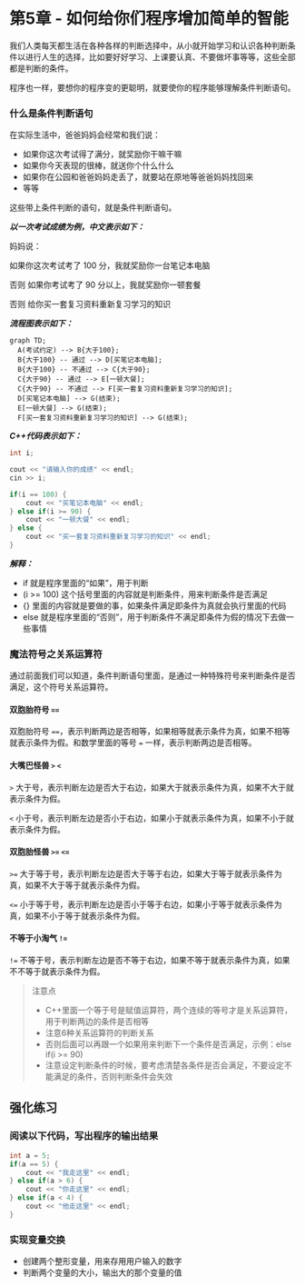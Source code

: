 # 第5章 - 如何给你们程序增加简单的智能

我们人类每天都生活在各种各样的判断选择中，从小就开始学习和认识各种判断条件以进行人生的选择，比如要好好学习、上课要认真、不要做坏事等等，这些全部都是判断的条件。

程序也一样，要想你的程序变的更聪明，就要使你的程序能够理解条件判断语句。

### 什么是条件判断语句

在实际生活中，爸爸妈妈会经常和我们说：

- 如果你这次考试得了满分，就奖励你干嘛干嘛
- 如果你今天表现的很棒，就送你个什么什么
- 如果你在公园和爸爸妈妈走丢了，就要站在原地等爸爸妈妈找回来
- 等等

这些带上条件判断的语句，就是条件判断语句。

***以一次考试成绩为例，中文表示如下：***

妈妈说：

如果你这次考试考了 100 分，我就奖励你一台笔记本电脑

否则 如果你考试考了 90 分以上，我就奖励你一顿套餐

否则 给你买一套复习资料重新复习学习的知识

***流程图表示如下：***

```mermaid
graph TD;
  A(考试约定) --> B{大于100};
  B{大于100} -- 通过 --> D[买笔记本电脑];
  B{大于100} -- 不通过 --> C{大于90};
  C{大于90} -- 通过 --> E[一顿大餐];
  C{大于90} -- 不通过 --> F[买一套复习资料重新复习学习的知识];
  D[买笔记本电脑] --> G(结束);
  E[一顿大餐] --> G(结束);
  F[买一套复习资料重新复习学习的知识] --> G(结束);
```

***C++代码表示如下：***
```c++
int i;

cout << "请输入你的成绩" << endl;
cin >> i;

if(i == 100) {
    cout << "买笔记本电脑" << endl;
} else if(i >= 90) {
    cout << "一顿大餐" << endl;
} else {
    cout << "买一套复习资料重新复习学习的知识" << endl;
}
```

***解释：***
- if 就是程序里面的“如果”，用于判断
- (i >= 100) 这个括号里面的内容就是判断条件，用来判断条件是否满足
- {} 里面的内容就是要做的事，如果条件满足即条件为真就会执行里面的代码
- else 就是程序里面的“否则”，用于判断条件不满足即条件为假的情况下去做一些事情

### 魔法符号之关系运算符

通过前面我们可以知道，条件判断语句里面，是通过一种特殊符号来判断条件是否满足，这个符号关系运算符。

#### 双胞胎符号 `==`

双胞胎符号 `==`，表示判断两边是否相等，如果相等就表示条件为真，如果不相等就表示条件为假。和数学里面的等号 `=` 一样，表示判断两边是否相等。

#### 大嘴巴怪兽 `>` `<`

`>` 大于号，表示判断左边是否大于右边，如果大于就表示条件为真，如果不大于就表示条件为假。

`<` 小于号，表示判断左边是否小于右边，如果小于就表示条件为真，如果不小于就表示条件为假。

#### 双胞胎怪兽 `>=` `<=`

`>=` 大于等于号，表示判断左边是否大于等于右边，如果大于等于就表示条件为真，如果不大于等于就表示条件为假。

`<=` 小于等于号，表示判断左边是否小于等于右边，如果小于等于就表示条件为真，如果不小于等于就表示条件为假。

#### 不等于小淘气 `!=`

`!=` 不等于号，表示判断左边是否不等于右边，如果不等于就表示条件为真，如果不不等于就表示条件为假。


> 注意点
> - C++里面一个等于号是赋值运算符，两个连续的等号才是关系运算符，用于判断两边的条件是否相等
> - 注意6种关系运算符的判断关系
> - 否则后面可以再跟一个如果用来判断下一个条件是否满足，示例：else if(i >= 90)
> - 注意设定判断条件的时候，要考虑清楚各条件是否会满足，不要设定不能满足的条件，否则判断条件会失效


## 强化练习

### 阅读以下代码，写出程序的输出结果

```c++
int a = 5;
if(a == 5) {
    cout << "我走这里" << endl;
} else if(a > 6) {
    cout << "你走这里" << endl;
} else if(a < 4) {
    cout << "他走这里" << endl;
}

```

### 实现变量交换

- 创建两个整形变量，用来存用用户输入的数字
- 判断两个变量的大小，输出大的那个变量的值